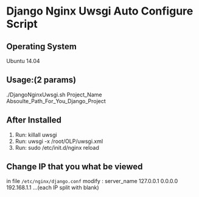 # Django Nginx Uwsgi Auto Configure Script

## Operating System
Ubuntu 14.04

## Usage:(2 params)
./DjangoNginxUwsgi.sh Project_Name Absoulte_Path_For_You_Django_Project

## After Installed
1. Run: killall uwsgi
2. Run: uwsgi -x /root/OLP/uwsgi.xml
3. Run: sudo /etc/init.d/nginx reload

## Change IP that you what be viewed
in file `/etc/nginx/django.conf`
modify : server_name 127.0.0.1 0.0.0.0 192.168.1.1 ...(each IP split with blank)
